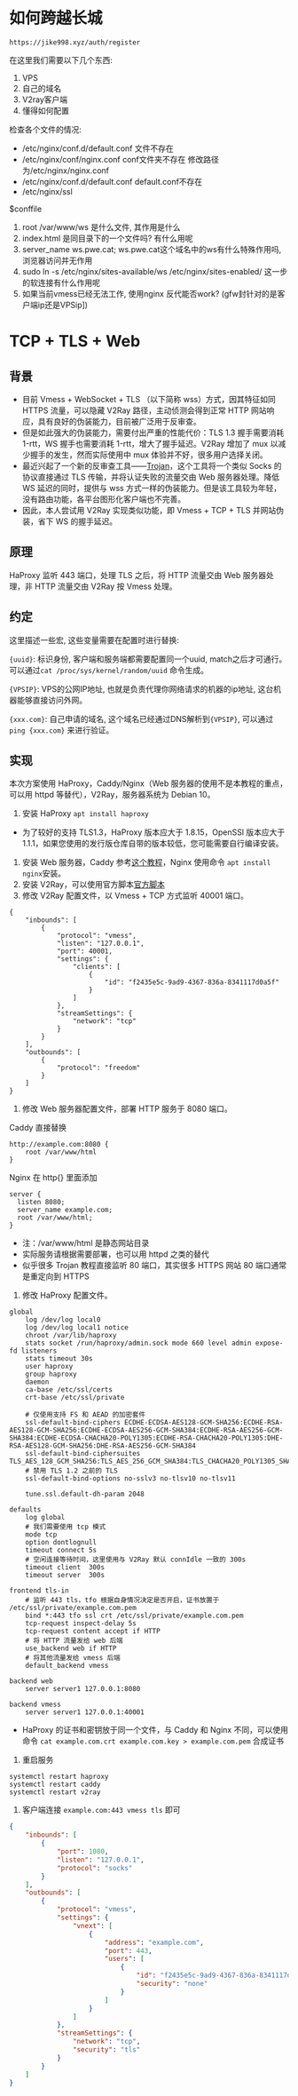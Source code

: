 # 如何跨越长城



```
https://jike998.xyz/auth/register
```



在这里我们需要以下几个东西:
1. VPS
2. 自己的域名
3. V2ray客户端
4. 懂得如何配置







检查各个文件的情况:

- /etc/nginx/conf.d/default.conf   文件不存在
- /etc/nginx/conf/nginx.conf   conf文件夹不存在  修改路径为/etc/nginx/nginx.conf
- /etc/nginx/conf.d/default.conf default.conf不存在
- /etc/nginx/ssl 





$conffile





1. root /var/www/ws 是什么文件, 其作用是什么
2. index.html 是同目录下的一个文件吗? 有什么用呢
3. server_name ws.pwe.cat; ws.pwe.cat这个域名中的ws有什么特殊作用吗, 浏览器访问并无作用
4. sudo ln -s /etc/nginx/sites-available/ws /etc/nginx/sites-enabled/ 这一步的软连接有什么作用呢
5. 如果当前vmess已经无法工作, 使用nginx 反代能否work? (gfw封针对的是客户端ip还是VPSip])







# TCP + TLS + Web

## 背景

- 目前 Vmess + WebSocket + TLS （以下简称 wss）方式，因其特征如同 HTTPS 流量，可以隐藏 V2Ray 路径，主动侦测会得到正常 HTTP 网站响应，具有良好的伪装能力，目前被广泛用于反审查。
- 但是如此强大的伪装能力，需要付出严重的性能代价：TLS 1.3 握手需要消耗 1-rtt，WS 握手也需要消耗 1-rtt，增大了握手延迟。V2Ray 增加了 mux 以减少握手的发生，然而实际使用中 mux 体验并不好，很多用户选择关闭。
- 最近兴起了一个新的反审查工具——[Trojan](https://github.com/trojan-gfw/trojan)，这个工具将一个类似 Socks 的协议直接通过 TLS 传输，并将认证失败的流量交由 Web 服务器处理。降低 WS 延迟的同时，提供与 wss 方式一样的伪装能力。但是该工具较为年轻，没有路由功能，各平台图形化客户端也不完善。
- 因此，本人尝试用 V2Ray 实现类似功能，即 Vmess + TCP + TLS 并网站伪装，省下 WS 的握手延迟。

## 原理

HaProxy 监听 443 端口，处理 TLS 之后，将 HTTP 流量交由 Web 服务器处理，非 HTTP 流量交由 V2Ray 按 Vmess 处理。





## 约定

这里描述一些宏, 这些变量需要在配置时进行替换:

`{uuid}`: 标识身份, 客户端和服务端都需要配置同一个uuid, match之后才可通行。可以通过`cat /proc/sys/kernel/random/uuid` 命令生成。

`{VPSIP}`: VPS的公网IP地址, 也就是负责代理你网络请求的机器的ip地址, 这台机器能够直接访问外网。

`{xxx.com}`: 自己申请的域名, 这个域名已经通过DNS解析到`{VPSIP}`, 可以通过`ping {xxx.com}` 来进行验证。



## 实现

本次方案使用 HaProxy，Caddy/Nginx（Web 服务器的使用不是本教程的重点，可以用 httpd 等替代），V2Ray，服务器系统为 Debian 10。

1. 安装 HaProxy `apt install haproxy`

- 为了较好的支持 TLS1.3，HaProxy 版本应大于 1.8.15，OpenSSl 版本应大于 1.1.1，如果您使用的发行版仓库自带的版本较低，您可能需要自行编译安装。

1. 安装 Web 服务器，Caddy 参考[这个教程](https://github.com/caddyserver/caddy/blob/v1/dist/init/linux-systemd/README.md)，Nginx 使用命令 `apt install nginx`安装。
2. 安装 V2Ray，可以使用官方脚本[官方脚本](https://www.v2ray.com/chapter_00/install.html#linuxscript)
3. 修改 V2Ray 配置文件，以 Vmess + TCP 方式监听 40001 端口。

```
{
    "inbounds": [
        {
            "protocol": "vmess",
            "listen": "127.0.0.1",
            "port": 40001,
            "settings": {
                "clients": [
                    {
                        "id": "f2435e5c-9ad9-4367-836a-8341117d0a5f"
                    }
                ]
            },
            "streamSettings": {
                "network": "tcp"
            }
        }
    ],
    "outbounds": [
        {
            "protocol": "freedom"
        }
    ]
}
```

1. 修改 Web 服务器配置文件，部署 HTTP 服务于 8080 端口。

Caddy 直接替换

```
http://example.com:8080 {
    root /var/www/html
}
```

Nginx 在 http{} 里面添加

```
server {
  listen 8080;
  server_name example.com;
  root /var/www/html;
}
```

- 注：/var/www/html 是静态网站目录
- 实际服务请根据需要部署，也可以用 httpd 之类的替代
- 似乎很多 Trojan 教程直接监听 80 端口，其实很多 HTTPS 网站 80 端口通常是重定向到 HTTPS

1. 修改 HaProxy 配置文件。

```
global
    log /dev/log local0
    log /dev/log local1 notice
    chroot /var/lib/haproxy
    stats socket /run/haproxy/admin.sock mode 660 level admin expose-fd listeners
    stats timeout 30s
    user haproxy
    group haproxy
    daemon
    ca-base /etc/ssl/certs
    crt-base /etc/ssl/private

    # 仅使用支持 FS 和 AEAD 的加密套件
    ssl-default-bind-ciphers ECDHE-ECDSA-AES128-GCM-SHA256:ECDHE-RSA-AES128-GCM-SHA256:ECDHE-ECDSA-AES256-GCM-SHA384:ECDHE-RSA-AES256-GCM-SHA384:ECDHE-ECDSA-CHACHA20-POLY1305:ECDHE-RSA-CHACHA20-POLY1305:DHE-RSA-AES128-GCM-SHA256:DHE-RSA-AES256-GCM-SHA384
    ssl-default-bind-ciphersuites TLS_AES_128_GCM_SHA256:TLS_AES_256_GCM_SHA384:TLS_CHACHA20_POLY1305_SHA256
    # 禁用 TLS 1.2 之前的 TLS
    ssl-default-bind-options no-sslv3 no-tlsv10 no-tlsv11

    tune.ssl.default-dh-param 2048

defaults
    log global
    # 我们需要使用 tcp 模式
    mode tcp
    option dontlognull
    timeout connect 5s
    # 空闲连接等待时间，这里使用与 V2Ray 默认 connIdle 一致的 300s
    timeout client  300s
    timeout server  300s

frontend tls-in
    # 监听 443 tls，tfo 根据自身情况决定是否开启，证书放置于 /etc/ssl/private/example.com.pem
    bind *:443 tfo ssl crt /etc/ssl/private/example.com.pem
    tcp-request inspect-delay 5s
    tcp-request content accept if HTTP
    # 将 HTTP 流量发给 web 后端
    use_backend web if HTTP
    # 将其他流量发给 vmess 后端
    default_backend vmess

backend web
    server server1 127.0.0.1:8080
  
backend vmess
    server server1 127.0.0.1:40001
```

- HaProxy 的证书和密钥放于同一个文件，与 Caddy 和 Nginx 不同，可以使用命令 `cat example.com.crt example.com.key > example.com.pem` 合成证书

1. 重启服务

```
systemctl restart haproxy
systemctl restart caddy
systemctl restart v2ray
```

1. 客户端连接 `example.com:443 vmess tls` 即可

```json
{
    "inbounds": [
        {
            "port": 1080,
            "listen": "127.0.0.1",
            "protocol": "socks"
        }
    ],
    "outbounds": [
        {
            "protocol": "vmess",
            "settings": {
                "vnext": [
                    {
                        "address": "example.com",
                        "port": 443,
                        "users": [
                            {
                                "id": "f2435e5c-9ad9-4367-836a-8341117d0a5f",
                                "security": "none"
                            }
                        ]
                    }
                ]
            },
            "streamSettings": {
                "network": "tcp",
                "security": "tls"
            }
        }
    ]
}
```

